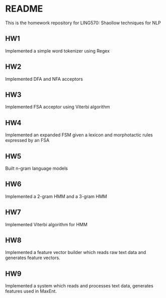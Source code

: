 # README

This is the homework repository for LING570: Shaollow techniques for NLP



## HW1

Implemented a simple word tokenizer using Regex

## HW2

Implemented DFA and NFA acceptors

## HW3

Implemented FSA acceptor using Viterbi algorithm

## HW4

Implemented an expanded FSM given a lexicon and morphotactic rules expressed by an FSA

## HW5

Built n-gram language models

## HW6

Implemented a 2-gram HMM and a 3-gram HMM

## HW7

Implemented Viterbi algorithm for HMM

## HW8

Implemented a feature vector builder which reads raw text data and generates feature vectors.

## HW9

Implemented a system which reads and processes text data, generates features used in MaxEnt.



